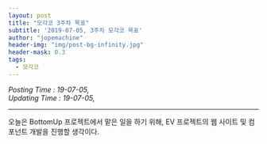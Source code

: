 ```yaml
---
layout: post
title: "모각코 3주차 목표"
subtitle: '2019-07-05, 3주차 모각코 목표'
author: "jopemachine"
header-img: "img/post-bg-infinity.jpg"
header-mask: 0.3
tags:
  - 모각코
---
```


<i>Posting Time : 19-07-05, </i><br>
<i>Updating Time : 19-07-05, </i><br>

---

오늘은 BottomUp 프로젝트에서 맡은 일을 하기 위해, EV 프로젝트의 웹 사이트 및 컴포넌트 개발을 진행할 생각이다. 